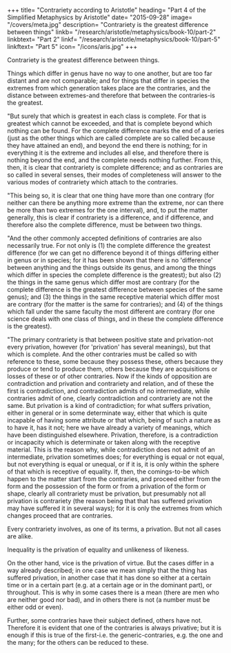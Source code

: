 +++
title= "Contrariety according to Aristotle"
heading= "Part 4 of the Simplified Metaphysics by Aristotle"
date= "2015-09-28"
image= "/covers/meta.jpg"
description= "Contrariety is the greatest difference between things"
linkb= "/research/aristotle/metaphysics/book-10/part-2"
linkbtext= "Part 2"
linkf= "/research/aristotle/metaphysics/book-10/part-5"
linkftext= "Part 5"
icon= "/icons/aris.jpg"
+++

Contrariety is the greatest difference between things. 

Things which differ in genus have no way to one another, but are too far distant and are not comparable; and for things that differ in species the extremes from which generation takes place are the contraries, and the distance between extremes-and therefore that between the contraries-is the greatest.

"But surely that which is greatest in each class is complete. For that is greatest which cannot be exceeded, and that is complete beyond which nothing can be found. For the complete difference marks the end of a series (just as the other things which are called complete are so called because they have attained an end), and beyond the end there is nothing; for in everything it is the extreme and includes all else, and therefore there is nothing beyond the end, and the complete needs nothing further. From this, then, it is clear that contrariety is complete difference; and as contraries are so called in several senses, their modes of completeness will answer to the various modes of contrariety which attach to the contraries.

"This being so, it is clear that one thing have more than one contrary (for neither can there be anything more extreme than the extreme, nor can there be more than two extremes for the one interval), and, to put the matter generally, this is clear if contrariety is a difference, and if difference, and therefore also the complete difference, must be between two things.

"And the other commonly accepted definitions of contraries are also necessarily true. For not only is (1) the complete difference the greatest difference (for we can get no difference beyond it of things differing either in genus or in species; for it has been shown that there is no 'difference' between anything and the things outside its genus, and among the things which differ in species the complete difference is the greatest); but also (2) the things in the same genus which differ most are contrary (for the complete difference is the greatest difference between species of the same genus); and (3) the things in the same receptive material which differ most are contrary (for the matter is the same for contraries); and (4) of the things which fall under the same faculty the most different are contrary (for one science deals with one class of things, and in these the complete difference is the greatest).

"The primary contrariety is that between positive state and privation-not every privation, however (for 'privation' has several meanings), but that which is complete. And the other contraries must be called so with reference to these, some because they possess these, others because they produce or tend to produce them, others because they are acquisitions or losses of these or of other contraries. Now if the kinds of opposition are contradiction and privation and contrariety and relation, and of these the first is contradiction, and contradiction admits of no intermediate, while contraries admit of one, clearly contradiction and contrariety are not the same. But privation is a kind of contradiction; for what suffers privation, either in general or in some determinate way, either that which is quite incapable of having some attribute or that which, being of such a nature as to have it, has it not; here we have already a variety of meanings, which have been distinguished elsewhere. Privation, therefore, is a contradiction or incapacity which is determinate or taken along with the receptive material. This is the reason why, while contradiction does not admit of an intermediate, privation sometimes does; for everything is equal or not equal, but not everything is equal or unequal, or if it is, it is only within the sphere of that which is receptive of equality. If, then, the comings-to-be which happen to the matter start from the contraries, and proceed either from the form and the possession of the form or from a privation of the form or shape, clearly all contrariety must be privation, but presumably not all privation is contrariety (the reason being that that has suffered privation may have suffered it in several ways); for it is only the extremes from which changes proceed that are contraries.

Every contrariety involves, as one of its terms, a privation. But not all cases are alike. 

Inequality is the privation of equality and unlikeness of likeness. 

On the other hand, vice is the privation of virtue. But the cases differ in a way already described; in one case we mean simply that the thing has suffered privation, in another case that it has done so either at a certain time or in a certain part (e.g. at a certain age or in the dominant part), or throughout. This is why in some cases there is a mean (there are men who are neither good nor bad), and in others there is not (a number must be either odd or even). 

Further, some contraries have their subject defined, others have not. Therefore it is evident that one of the contraries is always privative; but it is enough if this is true of the first-i.e. the generic-contraries, e.g. the one and the many; for the others can be reduced to these.
